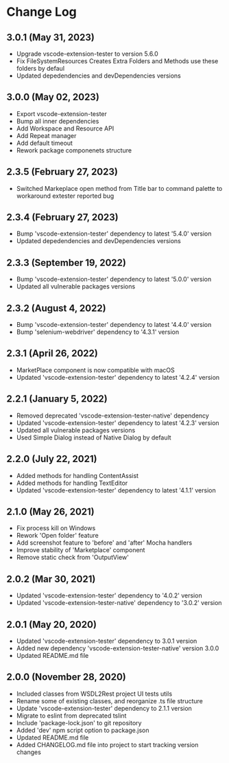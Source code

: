 # Change Log

## 3.0.1 (May 31, 2023)

- Upgrade vscode-extension-tester to version 5.6.0
- Fix FileSystemResources Creates Extra Folders and Methods use these folders by defaul
- Updated depedendencies and devDependencies versions

## 3.0.0 (May 02, 2023)

- Export vscode-extension-tester
- Bump all inner dependencies
- Add Workspace and Resource API
- Add Repeat manager
- Add default timeout
- Rework package componenets structure

## 2.3.5 (February 27, 2023)

- Switched Markeplace open method from Title bar to command palette to workaround extester reported bug

## 2.3.4 (February 27, 2023)

- Bump 'vscode-extension-tester' dependency to latest '5.4.0' version
- Updated depedendencies and devDependencies versions

## 2.3.3 (September 19, 2022)

- Bump 'vscode-extension-tester' dependency to latest '5.0.0' version
- Updated all vulnerable packages versions

## 2.3.2 (August 4, 2022)

- Bump 'vscode-extension-tester' dependency to latest '4.4.0' version
- Bump 'selenium-webdriver' dependency to '4.3.1' version

## 2.3.1 (April 26, 2022)

- MarketPlace component is now compatible with macOS
- Updated 'vscode-extension-tester' dependency to latest '4.2.4' version

## 2.2.1 (January 5, 2022)

- Removed deprecated 'vscode-extension-tester-native' dependency
- Updated 'vscode-extension-tester' dependency to latest '4.2.3' version
- Updated all vulnerable packages versions
- Used Simple Dialog instead of Native Dialog by default

## 2.2.0 (July 22, 2021)

- Added methods for handling ContentAssist
- Added methods for handling TextEditor
- Updated 'vscode-extension-tester' dependency to latest '4.1.1' version

## 2.1.0 (May 26, 2021)

- Fix process kill on Windows
- Rework 'Open folder' feature
- Add screenshot feature to 'before' and 'after' Mocha handlers
- Improve stability of 'Marketplace' component
- Remove static check from 'OutputView'

## 2.0.2 (Mar 30, 2021)

- Updated 'vscode-extension-tester' dependency to '4.0.2' version
- Updated 'vscode-extension-tester-native' dependency to '3.0.2' version

## 2.0.1 (May 20, 2020)

- Updated 'vscode-extension-tester' dependency to 3.0.1 version
- Added new dependency 'vscode-extension-tester-native' version 3.0.0
- Updated README.md file

## 2.0.0 (November 28, 2020)

- Included classes from WSDL2Rest project UI tests utils
- Rename some of existing classes, and reorganize .ts file structure
- Update 'vscode-extension-tester' dependency to 2.1.1 version
- Migrate to eslint from deprecated tslint
- Include 'package-lock.json' to git repository
- Added 'dev' npm script option to package.json
- Updated README.md file
- Added CHANGELOG.md file into project to start tracking version changes
